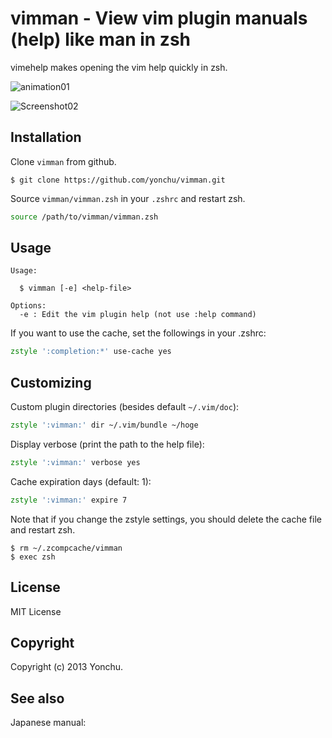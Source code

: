 vimman - View vim plugin manuals (help) like man in zsh
==========================

vimehelp makes opening the vim help quickly in zsh.

![animation01](https://raw.github.com/yonchu/vimman/master/img/animation01.gif)

![Screenshot02](https://raw.github.com/yonchu/vimman/master/img/screenshot02.png)


## Installation

Clone `vimman` from github.

```console
$ git clone https://github.com/yonchu/vimman.git
```

Source `vimman/vimman.zsh` in your `.zshrc` and restart zsh.

```zsh
source /path/to/vimman/vimman.zsh
```

## Usage

```
Usage:

  $ vimman [-e] <help-file>

Options:
  -e : Edit the vim plugin help (not use :help command)
```

If you want to use the cache, set the followings in your .zshrc:

```zsh
zstyle ':completion:*' use-cache yes
```

## Customizing

Custom plugin directories (besides default `~/.vim/doc`):

```zsh
zstyle ':vimman:' dir ~/.vim/bundle ~/hoge
```

Display verbose (print the path to the help file):

```zsh
zstyle ':vimman:' verbose yes
```

Cache expiration days (default: 1):

```zsh
zstyle ':vimman:' expire 7
```

Note that if you change the zstyle settings,
you should delete the cache file and restart zsh.

```console
$ rm ~/.zcompcache/vimman
$ exec zsh
```

## License

MIT License

## Copyright

Copyright (c) 2013 Yonchu.

## See also

Japanese manual:


